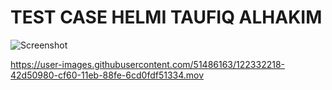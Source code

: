 TEST CASE HELMI TAUFIQ ALHAKIM
==============================
![Screenshot](https://user-images.githubusercontent.com/51486163/122332172-305ad000-cf60-11eb-9aeb-fcbb34911c55.png)

https://user-images.githubusercontent.com/51486163/122332218-42d50980-cf60-11eb-88fe-6cd0fdf51334.mov
